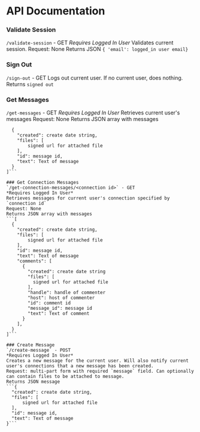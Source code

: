# API Documentation


### Validate Session
`/validate-session` - GET
*Requires Logged In User*
Validates current session.
Request: None
Returns JSON
```{ 'email': logged_in user email}```

### Sign Out
`/sign-out` - GET
Logs out current user. If no current user, does nothing.
Returns `signed out`

### Get Messages
`/get-messages` - GET
*Requires Logged In User*
Retrieves current user's messages
Request: None
Returns JSON array with messages
```[
  {
    "created": create date string,
    "files": [
        signed url for attached file
    ],
    "id": message id,
    "text": Text of message
  }
]```

### Get Connection Messages
`/get-connection-messages/<connection id>` - GET
*Requires Logged In User*
Retrieves messages for current user's connection specified by `connection id`
Request: None
Returns JSON array with messages
```[
  {
    "created": create date string,
    "files": [
        signed url for attached file
    ],
    "id": message id,
    "text": Text of message
    "comments": [
      {
        "created": create date string
        "files": [
          signed url for attached file
        ],
        "handle": handle of commenter
        "host": host of commenter
        "id": comment id
        "message_id": message id
        "text": Text of comment
      }
    ],
  }
]```

### Create Message
`/create-message` - POST
*Requires Logged In User*
Creates a new message for the current user. Will also notify current user's connections that a new message has been created.
Request: multi-part form with required `message` field. Can optionally can contain files to be attached to message.
Returns JSON message
```{
  "created": create date string,
  "files": [
      signed url for attached file
  ],
  "id": message id,
  "text": Text of message
}```
